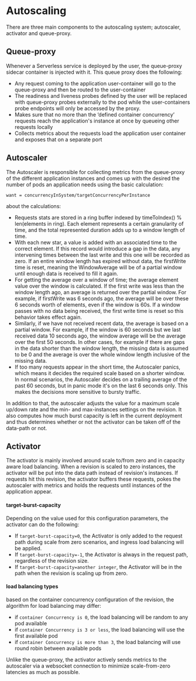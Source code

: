 # Autoscaling

There are three main components to the autoscaling system; autoscaler, activator and queue-proxy.

## Queue-proxy
Whenever a Serverless service is deployed by the user, the queue-proxy sidecar container is injected with it. This queue proxy does the following:
 - Any request coming to the application user-container will go to the queue-proxy and then be routed to the user-container
 - The readiness and liveness probes defined by the user will be replaced with queue-proxy probes externally to the pod while the user-containers probe endpoints will only be accessed by the proxy.
 - Makes sure that no more than the ‘defined container concurrency’ requests reach the application's instance at once by queueing other requests locally
 - Collects metrics about the requests load the application user container and exposes that on a separate port

## Autoscaler
The Autoscaler is responsible for collecting metrics from the queue-proxy of the different application instances and comes up with the desired the number of pods an application needs using the basic calculation: 
```
want = concurrencyInSystem/targetConcurrencyPerInstance
```
about the calculations:
 - Requests stats are stored in a ring buffer indexed by timeToIndex() % len(elements in ring). Each element represents a certain granularity of time, and the total represented duration adds up to a window length of time.
 - With each new star, a value is added with an associated time to the correct element. If this record would introduce a gap in the data, any intervening times between the last write and this one will be recorded as zero. If an entire window length has expired without data, the firstWrite time is reset, meaning the WindowAverage will be of a partial window until enough data is received to fill it again.
 - For getting the average over a window of time; the average element value over the window is calculated. If the first write was less than the window length ago, an average is returned over the partial window. For example, if firstWrite was 6 seconds ago, the average will be over these 6 seconds worth of elements, even if the window is 60s. If a window passes with no data being received, the first write time is reset so this behavior takes effect again. 
 - Similarly, if we have not received recent data, the average is based on a partial window. For example, if the window is 60 seconds but we last received data 10 seconds ago, the window average will be the average over the first 50 seconds. In other cases, for example if there are gaps in the data shorter than the window length, the missing data is assumed to be 0 and the average is over the whole window length inclusive of the missing data.
 - If too many requests appear in the short time, the Autoscaler panics, which means it decides the required scale based on a shorter window. In normal scenarios, the Autoscaler decides on a trailing average of the past 60 seconds, but in panic mode it's on the last 6 seconds only. This makes the decisions more sensitive to bursty traffic.

In addition to that, the autoscaler adjusts the value for a maximum scale up/down rate and the min- and max-instances settings on the revision. It also computes how much burst capacity is left in the current deployment and thus determines whether or not the activator can be taken off of the data-path or not.

## Activator
The activator is mainly involved around scale to/from zero and in capacity aware load balancing. When a revision is scaled to zero instances, the activator will be put into the data path instead of revision's instances. If requests hit this revision, the activator buffers these requests, pokes the autoscaler with metrics and holds the requests until instances of the application appear.

#### target-burst-capacity
Depending on the value used for this configuration parameters, the activator can do the following:
 - If `target-burst-capacity=0`, the Activator is only added to the request path during scale from zero scenarios, and ingress load balancing will be applied.
 - If `target-burst-capacity=-1`, the Activator is always in the request path, regardless of the revision size.
 - If `target-burst-capacity=another integer`, the Activator will be in the path when the revision is scaling up from zero.

#### load balancing types
based on the container concurrency configuration of the revision, the algorithm for load balancing may differ:
 - if `container Concurrency is 0`, the load balancing will be random to any pod available
 - if `container Concurrency is 3 or less`, the load balancing will use the first available pod 
 - if `container Concurrency is more than 3`, the load balancing will use round robin between available pods

Unlike the queue-proxy, the activator actively sends metrics to the autoscaler via a websocket connection to minimize scale-from-zero latencies as much as possible.
